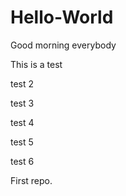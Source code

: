 # Hello-World

Good morning everybody

This is a test

test 2

test 3

test 4

test 5

test 6

First repo.
